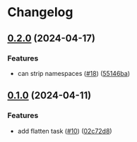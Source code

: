 # Changelog

## [0.2.0](https://github.com/tacascer-org/xml-processor-plugin/compare/v0.1.0...v0.2.0) (2024-04-17)


### Features

* can strip namespaces ([#18](https://github.com/tacascer-org/xml-processor-plugin/issues/18)) ([55146ba](https://github.com/tacascer-org/xml-processor-plugin/commit/55146ba9a4e7d3905af72bff416053b022500880))

## [0.1.0](https://github.com/tacascer-org/xml-processor-plugin/compare/v0.0.1...v0.1.0) (2024-04-11)


### Features

* add flatten task ([#10](https://github.com/tacascer-org/xml-processor-plugin/issues/10)) ([02c72d8](https://github.com/tacascer-org/xml-processor-plugin/commit/02c72d8721a8a957ecfce6b61a097df608b71d2d))

